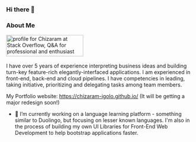### Hi there 👋 

### About Me

<a href="https://stackoverflow.com/users/11838606/chizaram"><img src="https://stackoverflow.com/users/flair/11838606.png" width="208" height="58" alt="profile for Chizaram at Stack Overflow, Q&amp;A for professional and enthusiast programmers" title="profile for Chizaram at Stack Overflow, Q&amp;A for professional and enthusiast programmers"></a> <img src="https://komarev.com/ghpvc/?username=Chizaram-Igolo&style=flat-square&color=blue" alt="" />

I have over 5 years of experience interpreting business ideas and building turn-key feature-rich elegantly-interfaced applications. I am experienced in front-end, back-end and cloud pipelines. I have competencies in leading, taking initiative, prioritizing and delegating tasks among team members.  

My Portfolio website: https://chizaram-igolo.github.io/ (It will be getting a major redesign soon!)

- 🔭 I’m currently working on a language learning platform - something similar to Duolingo, but focusing on lesser known languages. I'm also in the process of building my own UI Libraries for Front-End Web Development to help bootstrap applications faster.

<!--
**Chizaram-Igolo/Chizaram-Igolo** is a ✨ _special_ ✨ repository because its `README.md` (this file) appears on your GitHub profile.

Here are some ideas to get you started:

- 🔭 I’m currently working on ...
- 🌱 I’m currently learning ...
- 👯 I’m looking to collaborate on ...
- 🤔 I’m looking for help with ...
- 💬 Ask me about ...
- 📫 How to reach me: ...
- 😄 Pronouns: ...
- ⚡ Fun fact: ...
-->
